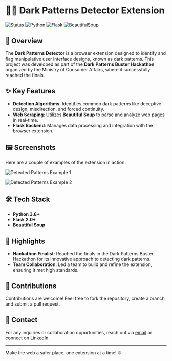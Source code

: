 # 🕵️‍♂️ Dark Patterns Detector Extension

![Status](https://img.shields.io/badge/Status-Completed-brightgreen?style=for-the-badge)
![Python](https://img.shields.io/badge/Python-3.8+-blue?style=for-the-badge&logo=python)
![Flask](https://img.shields.io/badge/Flask-2.0+-black?style=for-the-badge&logo=flask)
![BeautifulSoup](https://img.shields.io/badge/BeautifulSoup-WebScraping-blue?style=for-the-badge&logo=python)

## 🚀 Overview

The **Dark Patterns Detector** is a browser extension designed to identify and flag manipulative user interface designs, known as dark patterns. This project was developed as part of the **Dark Patterns Buster Hackathon** organized by the Ministry of Consumer Affairs, where it successfully reached the finals.

## ✨ Key Features

- **Detection Algorithms**: Identifies common dark patterns like deceptive design, misdirection, and forced continuity.
- **Web Scraping**: Utilizes **Beautiful Soup** to parse and analyze web pages in real-time.
- **Flask Backend**: Manages data processing and integration with the browser extension.

## 🖼️ Screenshots

Here are a couple of examples of the extension in action:

![Detected Patterns Example 1](./path/to/Screenshot2024-02-09_215402.png)

![Detected Patterns Example 2](./path/to/Screenshot2024-02-09_215429.png)

## 🛠️ Tech Stack

- **Python 3.8+**
- **Flask 2.0+**
- **Beautiful Soup**

## 🌟 Highlights

- **Hackathon Finalist**: Reached the finals in the Dark Patterns Buster Hackathon for its innovative approach to detecting dark patterns.
- **Team Collaboration**: Led a team to build and refine the extension, ensuring it met high standards.

## 🤝 Contributions

Contributions are welcome! Feel free to fork the repository, create a branch, and submit a pull request.

## 📧 Contact

For any inquiries or collaboration opportunities, reach out via [email](mailto:udayteja2003@gmail.com) or connect on [LinkedIn](https://www.linkedin.com/in/uday-teja-koruttoru-462241263/).

---

Make the web a safer place, one extension at a time! 🌐
